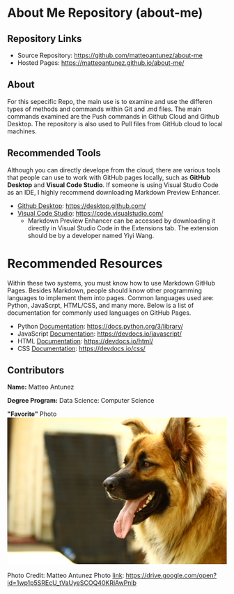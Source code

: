 # About Me Repository (about-me)
## Repository Links

* Source Repository: https://github.com/matteoantunez/about-me
* Hosted Pages: https://matteoantunez.github.io/about-me/

## About
For this sepecific Repo, the main use is to examine and use the differen types of methods and commands within Git and .md files. The main commands examined are the Push commands in Github Cloud and Github Desktop. The repository is also used to Pull files from GitHub cloud to local machines.

## Recommended Tools
Although you can directly develope from the cloud, there are various tools that people can use to work with GitHub pages locally, such as **GitHub Desktop** and **Visual Code Studio**. If someone is using Visual Studio Code as an IDE, I highly recommend downloading Markdown Preview Enhancer.

* [Github Desktop](https://desktop.github.com/): https://desktop.github.com/
* [Visual Code Studio](https://code.visualstudio.com/): https://code.visualstudio.com/
  * Markdown Preview Enhancer can be accessed by downloading it directly in Visual Studio Code in the Extensions tab. The extension should be by a developer named Yiyi Wang.

# Recommended Resources
Within these two systems, you must know how to use Markdown GitHub Pages. Besides Markdown, people should know other programming languages to implement them into pages. Common languages used are: Python, JavaScrpt, HTML/CSS, and many more. Below is a list of documentation for commonly used languages on GitHub Pages.

* Python [Documentation](https://docs.python.org/3/library/): https://docs.python.org/3/library/
* JavaScript [Documentation](https://devdocs.io/javascript/): https://devdocs.io/javascript/
* HTML [Documentation](https://devdocs.io/html/): https://devdocs.io/html/
* CSS [Documentation](https://devdocs.io/css/): https://devdocs.io/css/

## Contributors
**Name:** Matteo Antunez

**Degree Program:** Data Science: Computer Science

**"Favorite"** Photo
![Dogeee](IMG_4352.jpg)

Photo Credit: Matteo Antunez
Photo [link](https://drive.google.com/open?id=1wp1p5SREcU_tVaUyeSCOQ40KRiAwPnlb): https://drive.google.com/open?id=1wp1p5SREcU_tVaUyeSCOQ40KRiAwPnlb
